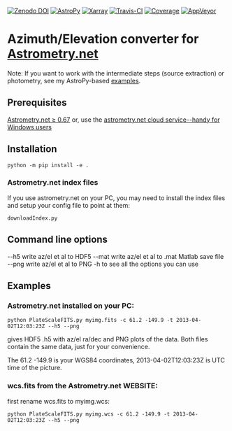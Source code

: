 [![Zenodo DOI](https://zenodo.org/badge/19366614.svg)](https://zenodo.org/badge/latestdoi/19366614)
[![AstroPy](http://img.shields.io/badge/powered%20by-AstroPy-orange.svg?style=flat)](http://www.astropy.org/)
[![Xarray](https://img.shields.io/badge/powered%20by-xarray-orange.svg?style=flat)](http://xarray.pydata.org/en/stable/why-xarray.html)
[![Travis-CI](https://travis-ci.org/scivision/astrometry_azel.svg?branch=master)](https://travis-ci.org/scivision/astrometry_azel)
[![Coverage](https://coveralls.io/repos/github/scivision/astrometry_azel/badge.svg?branch=master)](https://coveralls.io/github/scivision/astrometry_azel?branch=master)
[![AppVeyor](https://ci.appveyor.com/api/projects/status/0hfbtk1om99mfy0o?svg=true)](https://ci.appveyor.com/project/scivision/astrometry-azel)

# Azimuth/Elevation converter for [Astrometry.net](https://github.com/dstndstn/astrometry.net)

Note: If you want to work with the intermediate steps (source extraction) or photometry, see my AstroPy-based 
[examples](https://github.com/scivision/starscale).

## Prerequisites

[Astrometry.net &ge; 0.67](https://scivision.co/setting-up-astrometry-net-program/)
or, use the [astrometry.net cloud service\--handy for Windows
users](http://nova.astrometry.net/upload)

Installation
------------

    python -m pip install -e .

### Astrometry.net index files

If you use astrometry.net on your PC, you may need to install the index
files and setup your config file to point at them:

    downloadIndex.py

Command line options
--------------------

\--h5 write az/el et al to HDF5 \--mat write az/el et al to .mat Matlab
save file \--png write az/el et al to PNG -h to see all the options you
can use

Examples
--------

### Astrometry.net installed on your PC:

    python PlateScaleFITS.py myimg.fits -c 61.2 -149.9 -t 2013-04-02T12:03:23Z --h5 --png

gives HDF5 .h5 with az/el ra/dec and PNG plots of the data. Both files
contain the same data, just for your convenience.

The 61.2 -149.9 is your WGS84 coordinates, 2013-04-02T12:03:23Z is UTC
time of the picture.

### wcs.fits from the Astrometry.net WEBSITE:

first rename wcs.fits to myimg.wcs:

    python PlateScaleFITS.py myimg.wcs -c 61.2 -149.9 -t 2013-04-02T12:03:23Z --h5 --png
